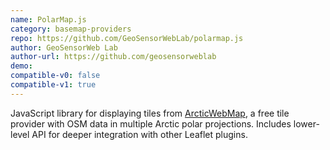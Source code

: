 ```yaml
---
name: PolarMap.js
category: basemap-providers
repo: https://github.com/GeoSensorWebLab/polarmap.js
author: GeoSensorWeb Lab
author-url: https://github.com/geosensorweblab
demo: 
compatible-v0: false
compatible-v1: true
---
```


JavaScript library for displaying tiles from <a href="http://webmap.arcticconnect.org">ArcticWebMap</a>, a free tile provider with OSM data in multiple Arctic polar projections. Includes lower-level API for deeper integration with other Leaflet plugins.
